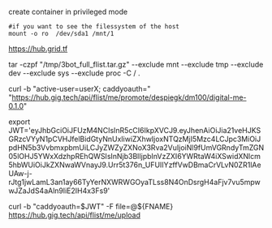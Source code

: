 
create container in privileged mode

```
#if you want to see the filessystem of the host
mount -o ro  /dev/sda1 /mnt/1
```


https://hub.grid.tf


tar -czpf "/tmp/3bot_full_flist.tar.gz" --exclude mnt --exclude tmp --exclude dev --exclude sys --exclude proc -C / .

curl -b "active-user=userX; caddyoauth=" "https://hub.gig.tech/api/flist/me/promote/despiegk/dm100/digital-me-0.1.0"    

export JWT='eyJhbGciOiJFUzM4NCIsInR5cCI6IkpXVCJ9.eyJhenAiOiJia21veHJKSGRzcVYyN1pCVHJfelBidGtyNnUxIiwiZXhwIjoxNTQzMjI5Mzc4LCJpc3MiOiJpdHN5b3VvbmxpbmUiLCJyZWZyZXNoX3Rva2VuIjoiNl9fUmVGRndyTmZGN05lOHJ5YWxXdzhpREhQWSIsInNjb3BlIjpbInVzZXI6YWRtaW4iXSwidXNlcm5hbWUiOiJkZXNwaWVnayJ9.Urr5t376n_UFUIIYzffVwDBmaCrVLvN0ZR1lAeUAw-j-rJtg1jwLamL3an1ay66TyYerNXWRWGOyaTLss8N4OnDsrgH4aFjv7vu5mpwwJZaJdS4aAln9liE2IH4x3Fs9'

curl -b "caddyoauth=$JWT" -F file=@${FNAME} https://hub.gig.tech/api/flist/me/upload